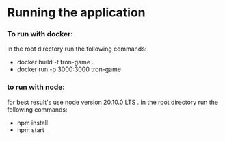 # Running the application
### To run with docker:
In the root directory run the following commands: 
* docker build -t tron-game .
* docker run -p 3000:3000 tron-game


### to run with node: 
for best result's use node version 20.10.0 LTS .
In the root directory run the following commands: 
* npm install
* npm start
